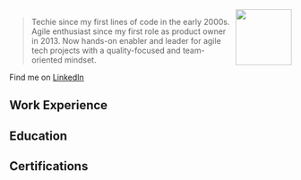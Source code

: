 <img src="https://avatars.githubusercontent.com/u/20593806" width="100" height="100" align="right" float="left">

> Techie since my first lines of code in the early 2000s. Agile enthusiast since my first role as product owner in 2013. Now hands-on enabler and leader for agile tech projects with a quality-focused and team-oriented mindset.


Find me on [LinkedIn](https://www.linkedin.com/in/jennifer-kleimaier/ "LinkedIn")



## Work Experience


## Education


## Certifications

